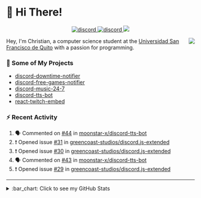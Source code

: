 # :wave: Hi There!

<p align="center">
  <a href="https://discord.gg/mhj3Zsv">
    <img alt="discord" src="https://img.shields.io/discord/730998659008823296.svg?label=&logo=discord&logoColor=ffffff&color=7389D8&labelColor=6A7EC2"/>
  </a>
  <a href="https://twitter.com/moonstar_x99">
    <img alt="discord" src="https://img.shields.io/twitter/follow/moonstar_x99?label=Follow%20Me%21&style=social"/>
  </a>
  <a href="https://badges.pufler.dev">
    <img src="https://badges.pufler.dev/visits/moonstar-x/moonstar-x?style=flat&logo=github">
  </a>
</p>

<img align="right" src="https://media.tenor.com/images/cb8fb20986aac7eef75c8ce6bc3997c0/tenor.gif" />

Hey, I'm Christian, a computer science student at the [Universidad San Francisco de Quito](http://www.usfq.edu.ec/Paginas/Inicio.aspx) with a passion for programming.

### :rocket: Some of My Projects

* [discord-downtime-notifier](https://github.com/moonstar-x/discord-downtime-notifier)
* [discord-free-games-notifier](https://github.com/moonstar-x/discord-free-games-notifier)
* [discord-music-24-7](https://github.com/moonstar-x/discord-music-24-7)
* [discord-tts-bot](https://github.com/moonstar-x/discord-tts-bot)
* [react-twitch-embed](https://github.com/moonstar-x/react-twitch-embed)

### :zap: Recent Activity

<!--START_SECTION:activity-->
1. 🗣 Commented on [#44](https://github.com/moonstar-x/discord-tts-bot/issues/44) in [moonstar-x/discord-tts-bot](https://github.com/moonstar-x/discord-tts-bot)
2. ❗️ Opened issue [#31](https://github.com/greencoast-studios/discord.js-extended/issues/31) in [greencoast-studios/discord.js-extended](https://github.com/greencoast-studios/discord.js-extended)
3. ❗️ Opened issue [#30](https://github.com/greencoast-studios/discord.js-extended/issues/30) in [greencoast-studios/discord.js-extended](https://github.com/greencoast-studios/discord.js-extended)
4. 🗣 Commented on [#43](https://github.com/moonstar-x/discord-tts-bot/issues/43) in [moonstar-x/discord-tts-bot](https://github.com/moonstar-x/discord-tts-bot)
5. ❗️ Opened issue [#29](https://github.com/greencoast-studios/discord.js-extended/issues/29) in [greencoast-studios/discord.js-extended](https://github.com/greencoast-studios/discord.js-extended)
<!--END_SECTION:activity-->

---

<details>
  <summary>
    :bar_chart: Click to see my GitHub Stats
  </summary>
  <p align="center">
    <br>
    <img alt="GitHub Stats" src="https://github-readme-stats.vercel.app/api?username=moonstar-x&count_private=true&show_icons=true&theme=dracula" />
    <br>
    <img alt="GitHub Top Languages" src="https://github-readme-stats.vercel.app/api/top-langs/?username=moonstar-x&layout=compact&theme=dracula" />
  </p>
</details>
